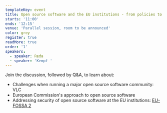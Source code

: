 ```yaml
---
templateKey: event
title: Open source software and the EU institutions - from policies to practice
starts: '11:00'
ends: '12:15'
venue: 'Parallel session, room to be announced'
color: grey
register: true
readMore: true
order: '1'
speakers:
  - speaker: Reda
  - speaker: 'Kempf '
---
```

Join the discussion, followed by Q&A, to learn about:

* Challenges when running a major open source software community: VLC 
* European Commission's approach to open source software 
* Addressing security of open source software at the EU institutions: [EU-FOSSA 2 ](https://joinup.ec.europa.eu/collection/eu-fossa-2)
